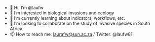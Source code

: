 - 👋 Hi, I’m @laufw
- 👀 I’m interested in biological invasions and ecology
- 🌱 I’m currently learning about indicators, workflows, etc.
- 💞️ I’m looking to collaborate on the study of invasive species in South Africa
- 📫 How to reach me: laurafw@sun.ac.za / Twitter: @laufw81

<!---
laufw/laufw is a ✨ special ✨ repository because its `README.md` (this file) appears on your GitHub profile.
You can click the Preview link to take a look at your changes.
--->
